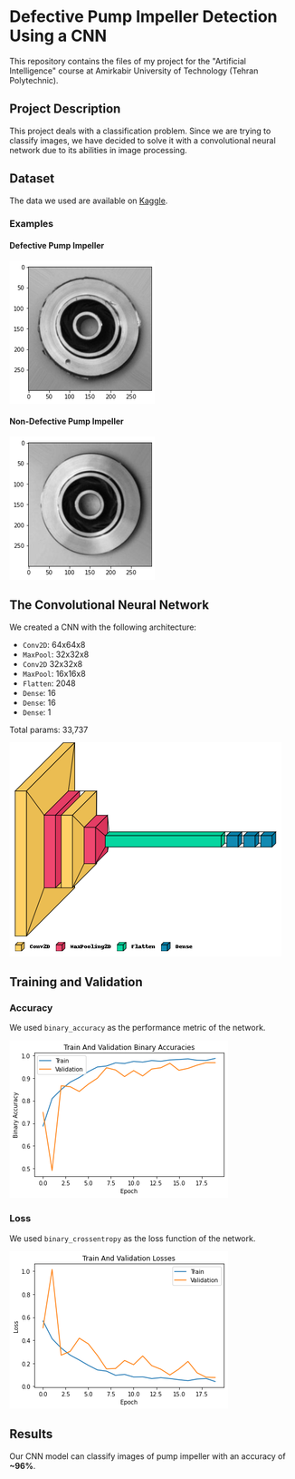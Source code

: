# Defective Pump Impeller Detection Using a CNN

This repository contains the files of my project for the "Artificial
Intelligence" course at Amirkabir University of Technology (Tehran Polytechnic).

## Project Description

This project deals with a classification problem. Since we are trying to
classify images, we have decided to solve it with a convolutional neural network
due to its abilities in image processing.

## Dataset

The data we used are available on
[Kaggle](https://www.kaggle.com/ravirajsinh45/real-life-industrial-dataset-of-casting-product).

### Examples

#### Defective Pump Impeller

![Defective Pump Impeller](./screenshots/defective_pump_impeller.png)

#### Non-Defective Pump Impeller

![Non-Defective Pump Impeller](./screenshots/non_defective_pump_impeller.png)

## The Convolutional Neural Network

We created a CNN with the following architecture:

- `Conv2D`: 64x64x8
- `MaxPool`: 32x32x8
- `Conv2D` 32x32x8
- `MaxPool`: 16x16x8
- `Flatten`: 2048
- `Dense`: 16
- `Dense`: 16
- `Dense`: 1

Total params: 33,737

![The Convolutional Neural Network](./screenshots/model.png)

## Training and Validation

### Accuracy

We used `binary_accuracy` as the performance metric of the network.

![Accuracy](./screenshots/accuracies.png)

### Loss

We used `binary_crossentropy` as the loss function of the network.

![Loss](./screenshots/losses.png)

## Results

Our CNN model can classify images of pump impeller with an accuracy of **~96%**.
